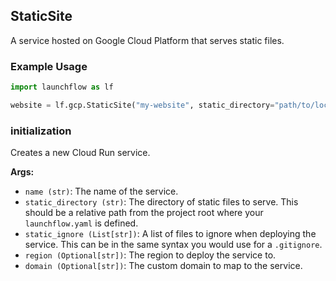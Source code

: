 ## StaticSite

A service hosted on Google Cloud Platform that serves static files.

### Example Usage
```python
import launchflow as lf

website = lf.gcp.StaticSite("my-website", static_directory="path/to/local/files")
```

### initialization

Creates a new Cloud Run service.

**Args:**
- `name (str)`: The name of the service.
- `static_directory (str)`: The directory of static files to serve. This should be a relative path from the project root where your `launchflow.yaml` is defined.
- `static_ignore (List[str])`: A list of files to ignore when deploying the service. This can be in the same syntax you would use for a `.gitignore`.
- `region (Optional[str])`: The region to deploy the service to.
- `domain (Optional[str])`: The custom domain to map to the service.
